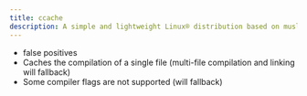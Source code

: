 ```yaml
---
title: ccache
description: A simple and lightweight Linux® distribution based on musl libc and toybox
---
```


- false positives
- Caches the compilation of a single file (multi-file compilation and linking will fallback)
- Some compiler flags are not supported (will fallback)
